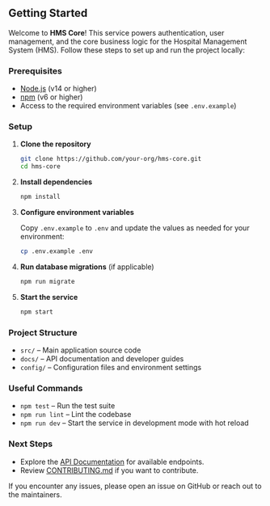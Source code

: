 <!--
This section provides instructions and guidelines to help users get started with the HMS Core project. It typically includes setup steps, installation instructions, and initial configuration details necessary for new users or contributors.
-->
## Getting Started

Welcome to **HMS Core**! This service powers authentication, user management, and the core business logic for the Hospital Management System (HMS). Follow these steps to set up and run the project locally:

### Prerequisites

- [Node.js](https://nodejs.org/) (v14 or higher)
- [npm](https://www.npmjs.com/) (v6 or higher)
- Access to the required environment variables (see `.env.example`)

### Setup

1. **Clone the repository**
    ```bash
    git clone https://github.com/your-org/hms-core.git
    cd hms-core
    ```

2. **Install dependencies**
    ```bash
    npm install
    ```

3. **Configure environment variables**

    Copy `.env.example` to `.env` and update the values as needed for your environment:
    ```bash
    cp .env.example .env
    ```

4. **Run database migrations** (if applicable)
    ```bash
    npm run migrate
    ```

5. **Start the service**
    ```bash
    npm start
    ```

### Project Structure

- `src/` – Main application source code
- `docs/` – API documentation and developer guides
- `config/` – Configuration files and environment settings

### Useful Commands

- `npm test` – Run the test suite
- `npm run lint` – Lint the codebase
- `npm run dev` – Start the service in development mode with hot reload

### Next Steps

- Explore the [API Documentation](docs/api.md) for available endpoints.
- Review [CONTRIBUTING.md](CONTRIBUTING.md) if you want to contribute.

If you encounter any issues, please open an issue on GitHub or reach out to the maintainers.

